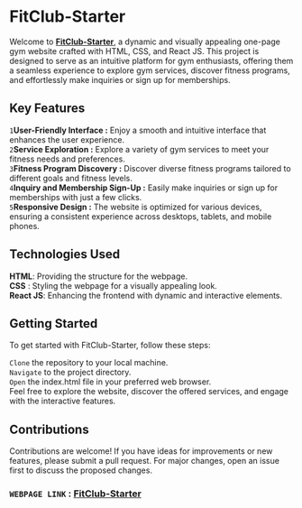 # FitClub-Starter
Welcome to **[FitClub-Starter](https://manoj-098.github.io/Gym_Website/)**, a dynamic and visually appealing one-page gym website crafted with HTML, CSS, and React JS. This project is designed to serve as an intuitive platform for gym enthusiasts, offering them a seamless experience to explore gym services, discover fitness programs, and effortlessly make inquiries or sign up for memberships.

## Key Features
`1`**User-Friendly Interface        :** Enjoy a smooth and intuitive interface that enhances the user experience.\
`2`**Service Exploration            :** Explore a variety of gym services to meet your fitness needs and preferences.\
`3`**Fitness Program Discovery      :** Discover diverse fitness programs tailored to different goals and fitness levels.\
`4`**Inquiry and Membership Sign-Up :** Easily make inquiries or sign up for memberships with just a few clicks.\
`5`**Responsive Design              :** The website is optimized for various devices, ensuring a consistent experience across desktops, tablets, and mobile phones.

## Technologies Used
**HTML**: Providing the structure for the webpage.\
**CSS**  : Styling the webpage for a visually appealing look.\
**React JS**: Enhancing the frontend with dynamic and interactive elements.

## Getting Started
To get started with FitClub-Starter, follow these steps:

`Clone` the repository to your local machine.\
`Navigate` to the project directory.\
`Open` the index.html file in your preferred web browser.\
Feel free to explore the website, discover the offered services, and engage with the interactive features.

## Contributions
Contributions are welcome! If you have ideas for improvements or new features, please submit a pull request. For major changes, open an issue first to discuss the proposed changes.

### `WEBPAGE LINK` : [FitClub-Starter](https://manoj-098.github.io/Gym_Website/) 
